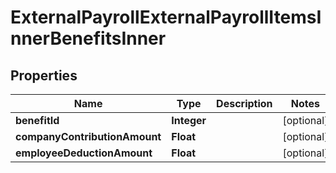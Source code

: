

# ExternalPayrollExternalPayrollItemsInnerBenefitsInner


## Properties

| Name | Type | Description | Notes |
|------------ | ------------- | ------------- | -------------|
|**benefitId** | **Integer** |  |  [optional] |
|**companyContributionAmount** | **Float** |  |  [optional] |
|**employeeDeductionAmount** | **Float** |  |  [optional] |



